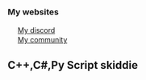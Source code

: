 ### My websites
<img height="16" width="16" src="https://darknesscommunity.club/images/discord.png" /> <a href="https://discord.com/users/350722017617510401">My discord</a>
<br/>
<img height="16" width="16" src="https://darknesscommunity.club/images/iconservertest4.png" /> <a href="https://darknesscommunity.club/">My community</a>
<br/>
## C++,C#,Py Script skiddie

